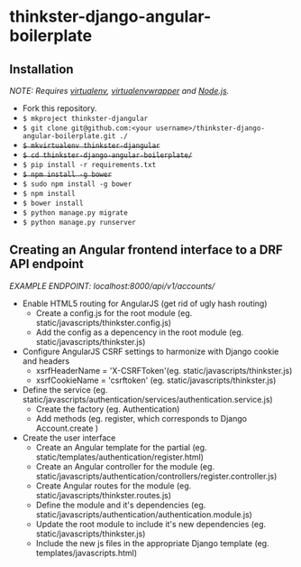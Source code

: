 # thinkster-django-angular-boilerplate

## Installation

*NOTE: Requires [virtualenv](http://virtualenv.readthedocs.org/en/latest/),
[virtualenvwrapper](http://virtualenvwrapper.readthedocs.org/en/latest/) and
[Node.js](http://nodejs.org/).*

* Fork this repository.
* `$ mkproject thinkster-djangular`
* `$ git clone git@github.com:<your username>/thinkster-django-angular-boilerplate.git ./`
* ~~`$ mkvirtualenv thinkster-djangular`~~
* ~~`$ cd thinkster-django-angular-boilerplate/`~~
* `$ pip install -r requirements.txt`
* ~~`$ npm install -g bower`~~
* `$ sudo npm install -g bower`
* `$ npm install`
* `$ bower install`
* `$ python manage.py migrate`
* `$ python manage.py runserver`

## Creating an Angular frontend interface to a DRF API endpoint

*EXAMPLE ENDPOINT: localhost:8000/api/v1/accounts/*

* Enable HTML5 routing for AngularJS (get rid of ugly hash routing)
    * Create a config.js for the root module (eg. static/javascripts/thinkster.config.js)
    * Add the config as a depencency in the root module (eg. static/javascripts/thinkster.js)
* Configure AngularJS CSRF settings to harmonize with Django cookie and headers
    * xsrfHeaderName = 'X-CSRFToken'(eg. static/javascripts/thinkster.js)
    * xsrfCookieName = 'csrftoken' (eg. static/javascripts/thinkster.js)
* Define the service (eg. static/javascripts/authentication/services/authentication.service.js)
    * Create the factory (eg. Authentication)
    * Add methods (eg. register, which corresponds to Django Account.create ) 
* Create the user interface
    * Create an Angular template for the partial (eg. static/templates/authentication/register.html)
    * Create an Angular controller for the module (eg. static/javascripts/authentication/controllers/register.controller.js)
    * Create Angular routes for the module (eg. static/javascripts/thinkster.routes.js)
    * Define the module and it's dependencies (eg. static/javascripts/authentication/authentication.module.js)
    * Update the root module to include it's new dependencies (eg. static/javascripts/thinkster.js)
    * Include the new js files in the appropriate Django template (eg. templates/javascripts.html)

